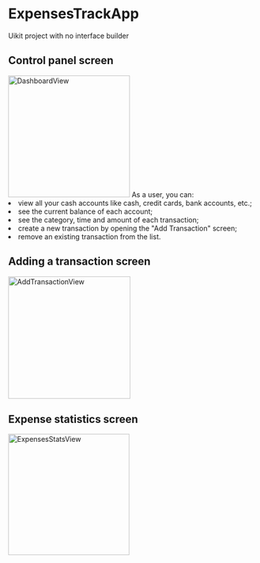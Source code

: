 # ExpensesTrackApp
Uikit project with no interface builder

<h2>Control panel screen</h2>
<img width="246" alt="DashboardView" src="https://user-images.githubusercontent.com/31934552/144060406-5a0e9a5f-393a-47e3-91a7-403162926274.png">
As a user, you can:
  <li>view all your cash accounts like cash, credit cards, bank accounts, etc.;</li>
  <li>see the current balance of each account;</li>
  <li>see the category, time and amount of each transaction;</li>
  <li>create a new transaction by opening the "Add Transaction" screen;</li>
  <li>remove an existing transaction from the list.</li>


<h2>Adding a transaction screen</h2>
<img width="247" alt="AddTransactionView" src="https://user-images.githubusercontent.com/31934552/144060450-edd25c34-b74e-4d1f-b360-956930dbd786.png">


<h2>Expense statistics screen</h2>
<img width="245" alt="ExpensesStatsView" src="https://user-images.githubusercontent.com/31934552/144060443-b93640d5-bee1-48ad-ae4a-cfcd7f85bf82.png">
